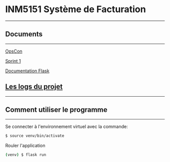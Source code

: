 # INM5151 Système de Facturation
---
## Documents
---
[OpsCon](https://docs.google.com/document/d/1gFm7OCDQM8OezZi54VzVFRqCNnuyvWAwm8ISOs8H8CQ/edit#)

[Sprint 1](https://docs.google.com/document/d/1YnsLE2BXZ-MREk3PWpu65Rmxpdcfev8nZcXn98PMk6g/edit#)

[Documentation Flask](https://blog.miguelgrinberg.com/post/the-flask-mega-tutorial-part-i-hello-world)

## [Les logs du projet](History-log.md)
---

## Comment utiliser le programme
---
Se connecter à l'environnement virtuel avec la commande:
```bash
$ source venv/bin/activate
```
Rouler l'application
```bash
(venv) $ flask run
```